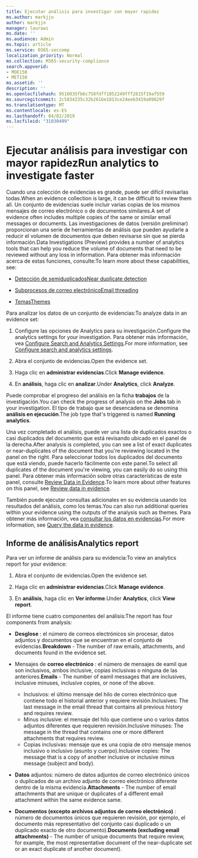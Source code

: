```yaml
---
title: Ejecutar análisis para investigar con mayor rapidez
ms.author: markjjo
author: markjjo
manager: laurawi
ms.date: ''
ms.audience: Admin
ms.topic: article
ms.service: O365-seccomp
localization_priority: Normal
ms.collection: M365-security-compliance
search.appverid:
- MOE150
- MET150
ms.assetid: ''
description: ''
ms.openlocfilehash: 9516035fb6c758fdff1852249fff2815f19af559
ms.sourcegitcommit: 2c5834235c32b2616e1813ce24eeb3419a09629f
ms.translationtype: MT
ms.contentlocale: es-ES
ms.lasthandoff: 04/02/2019
ms.locfileid: "31030499"
---
```

# <a name="run-analytics-to-investigate-faster"></a><span data-ttu-id="0bcc8-102">Ejecutar análisis para investigar con mayor rapidez</span><span class="sxs-lookup"><span data-stu-id="0bcc8-102">Run analytics to investigate faster</span></span>

<span data-ttu-id="0bcc8-103">Cuando una colección de evidencias es grande, puede ser difícil revisarlas todas.</span><span class="sxs-lookup"><span data-stu-id="0bcc8-103">When an evidence collection is large, it can be difficult to review them all.</span></span> <span data-ttu-id="0bcc8-104">Un conjunto de evidencias suele incluir varias copias de los mismos mensajes de correo electrónico o de documentos similares.</span><span class="sxs-lookup"><span data-stu-id="0bcc8-104">A set of evidence often includes multiple copies of the same or similar email messages or documents.</span></span> <span data-ttu-id="0bcc8-105">Las investigaciones de datos (versión preliminar) proporcionan una serie de herramientas de análisis que pueden ayudarle a reducir el volumen de documentos que deben revisarse sin que se pierda información.</span><span class="sxs-lookup"><span data-stu-id="0bcc8-105">Data Investigations (Preview) provides a number of analytics tools that can help you reduce the volume of documents that need to be reviewed without any loss in information.</span></span> <span data-ttu-id="0bcc8-106">Para obtener más información acerca de estas funciones, consulte:</span><span class="sxs-lookup"><span data-stu-id="0bcc8-106">To learn more about these capabilities, see:</span></span>

- [<span data-ttu-id="0bcc8-107">Detección de semiduplicados</span><span class="sxs-lookup"><span data-stu-id="0bcc8-107">Near duplicate detection</span></span>](near-duplicates.md)

- [<span data-ttu-id="0bcc8-108">Subprocesos de correo electrónico</span><span class="sxs-lookup"><span data-stu-id="0bcc8-108">Email threading</span></span>](email-threading.md)

- [<span data-ttu-id="0bcc8-109">Temas</span><span class="sxs-lookup"><span data-stu-id="0bcc8-109">Themes</span></span>](themes.md)

<span data-ttu-id="0bcc8-110">Para analizar los datos de un conjunto de evidencias:</span><span class="sxs-lookup"><span data-stu-id="0bcc8-110">To analyze data in an evidence set:</span></span>

1. <span data-ttu-id="0bcc8-111">Configure las opciones de Analytics para su investigación.</span><span class="sxs-lookup"><span data-stu-id="0bcc8-111">Configure the analytics settings for your investigation.</span></span> <span data-ttu-id="0bcc8-112">Para obtener más información, vea [Configure Search and Analytics Settings](configure-search-analytics-settings.md).</span><span class="sxs-lookup"><span data-stu-id="0bcc8-112">For more information, see [Configure search and analytics settings](configure-search-analytics-settings.md).</span></span>

2. <span data-ttu-id="0bcc8-113">Abra el conjunto de evidencias.</span><span class="sxs-lookup"><span data-stu-id="0bcc8-113">Open the evidence set.</span></span>

3. <span data-ttu-id="0bcc8-114">Haga clic en **administrar evidencias**.</span><span class="sxs-lookup"><span data-stu-id="0bcc8-114">Click **Manage evidence**.</span></span>

4. <span data-ttu-id="0bcc8-115">En **análisis**, haga clic en **analizar**.</span><span class="sxs-lookup"><span data-stu-id="0bcc8-115">Under **Analytics**, click **Analyze**.</span></span>

<span data-ttu-id="0bcc8-116">Puede comprobar el progreso del análisis en la ficha **trabajos** de la investigación.</span><span class="sxs-lookup"><span data-stu-id="0bcc8-116">You can check the progress of analysis on the **Jobs** tab in your investigation.</span></span> <span data-ttu-id="0bcc8-117">El tipo de trabajo que se desencadena se denomina **análisis en ejecución**.</span><span class="sxs-lookup"><span data-stu-id="0bcc8-117">The job type that's triggered is named **Running analytics**.</span></span>

 <span data-ttu-id="0bcc8-118">Una vez completado el análisis, puede ver una lista de duplicados exactos o casi duplicados del documento que está revisando ubicado en el panel de la derecha.</span><span class="sxs-lookup"><span data-stu-id="0bcc8-118">After analysis is completed, you can see a list of exact duplicates or near-duplicates of the document that you're reviewing located in the panel on the right.</span></span> <span data-ttu-id="0bcc8-119">Para seleccionar todos los duplicados del documento que está viendo, puede hacerlo fácilmente con este panel.</span><span class="sxs-lookup"><span data-stu-id="0bcc8-119">To select all duplicates of the document you're viewing, you can easily do so using this panel.</span></span> <span data-ttu-id="0bcc8-120">Para obtener más información sobre otras características de este panel, consulte [Review Data in Evidence](review-data-in-evidence.md).</span><span class="sxs-lookup"><span data-stu-id="0bcc8-120">To learn more about other features on this panel, see [Review data in evidence](review-data-in-evidence.md).</span></span> 

<span data-ttu-id="0bcc8-121">También puede ejecutar consultas adicionales en su evidencia usando los resultados del análisis, como los temas.</span><span class="sxs-lookup"><span data-stu-id="0bcc8-121">You can also run additional queries within your evidence using the outputs of the analysis such as themes.</span></span> <span data-ttu-id="0bcc8-122">Para obtener más información, vea [consultar los datos en evidencias](evidence-query.md).</span><span class="sxs-lookup"><span data-stu-id="0bcc8-122">For more information, see [Query the data in evidence](evidence-query.md).</span></span>

## <a name="analytics-report"></a><span data-ttu-id="0bcc8-123">Informe de análisis</span><span class="sxs-lookup"><span data-stu-id="0bcc8-123">Analytics report</span></span>

<span data-ttu-id="0bcc8-124">Para ver un informe de análisis para su evidencia:</span><span class="sxs-lookup"><span data-stu-id="0bcc8-124">To view an analytics report for your evidence:</span></span>

1. <span data-ttu-id="0bcc8-125">Abra el conjunto de evidencias.</span><span class="sxs-lookup"><span data-stu-id="0bcc8-125">Open the evidence set.</span></span>

2. <span data-ttu-id="0bcc8-126">Haga clic en **administrar evidencias**.</span><span class="sxs-lookup"><span data-stu-id="0bcc8-126">Click **Manage evidence**.</span></span>

3. <span data-ttu-id="0bcc8-127">En **análisis**, haga clic en **Ver informe**.</span><span class="sxs-lookup"><span data-stu-id="0bcc8-127">Under **Analytics**, click **View report**.</span></span>

<span data-ttu-id="0bcc8-128">El informe tiene cuatro componentes del análisis:</span><span class="sxs-lookup"><span data-stu-id="0bcc8-128">The report has four components from analysis:</span></span>

- <span data-ttu-id="0bcc8-129">**Desglose** : el número de correos electrónicos sin procesar, datos adjuntos y documentos que se encuentran en el conjunto de evidencias.</span><span class="sxs-lookup"><span data-stu-id="0bcc8-129">**Breakdown** - The number of raw emails, attachments, and documents found in the evidence set.</span></span>

- <span data-ttu-id="0bcc8-130">Mensajes de **correo electrónico** : el número de mensajes de eamil que son inclusivos, ambos inclusive, copias inclusivas o ninguna de las anteriores.</span><span class="sxs-lookup"><span data-stu-id="0bcc8-130">**Emails** - The number of eamil messages that are inclusives, inclusive minuses, inclusive copies, or none of the above.</span></span>
   - <span data-ttu-id="0bcc8-131">Inclusivos: el último mensaje del hilo de correo electrónico que contiene todo el historial anterior y requiere revisión.</span><span class="sxs-lookup"><span data-stu-id="0bcc8-131">Inclusives: The last message in the email thread that contains all previous history and requires review.</span></span>
   - <span data-ttu-id="0bcc8-132">Minus inclusive: el mensaje del hilo que contiene uno o varios datos adjuntos diferentes que requieren revisión.</span><span class="sxs-lookup"><span data-stu-id="0bcc8-132">Inclusive minuses: The message in the thread that contains one or more different attachments that requires review.</span></span>
   - <span data-ttu-id="0bcc8-133">Copias inclusivas: mensaje que es una copia de otro mensaje menos inclusivo o inclusivo (asunto y cuerpo).</span><span class="sxs-lookup"><span data-stu-id="0bcc8-133">Inclusive copies: The message that is a copy of another inclusive or inclusive minus message (subject and body).</span></span>

- <span data-ttu-id="0bcc8-134">**Datos** adjuntos: número de datos adjuntos de correo electrónico únicos o duplicados de un archivo adjunto de correo electrónico diferente dentro de la misma evidencia.</span><span class="sxs-lookup"><span data-stu-id="0bcc8-134">**Attachments** - The number of email attachments that are unique or duplicates of a different email attachment within the same evidence same.</span></span>

- <span data-ttu-id="0bcc8-135">**Documentos (excepto archivos adjuntos de correo electrónico)** : número de documentos únicos que requieren revisión, por ejemplo, el documento más representativo del conjunto casi duplicado o un duplicado exacto de otro documento).</span><span class="sxs-lookup"><span data-stu-id="0bcc8-135">**Documents (excluding email attachments)** - The number of unique documents that require review, for example, the most representative document of the near-duplicate set or an exact duplicate of another document).</span></span>